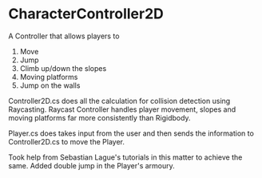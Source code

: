 # CharacterController2D

A Controller that allows players to
1. Move
2. Jump
3. Climb up/down the slopes
4. Moving platforms
5. Jump on the walls

Controller2D.cs does all the calculation for collision detection using Raycasting.
Raycast Controller handles player movement, slopes and moving platforms far more consistently than Rigidbody.

Player.cs does takes input from the user and then sends the information to Controller2D.cs to move the Player.

Took help from Sebastian Lague's tutorials in this matter to achieve the same. 
Added double jump in the Player's armoury.
